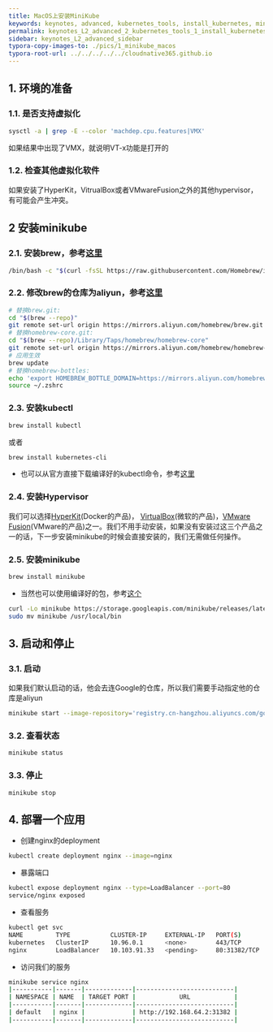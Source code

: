 ```yaml
---
title: MacOS上安装MiniKube
keywords: keynotes, advanced, kubernetes_tools, install_kubernetes, minikube_macos
permalink: keynotes_L2_advanced_2_kubernetes_tools_1_install_kubernetes_1_minikube_macos.html
sidebar: keynotes_L2_advanced_sidebar
typora-copy-images-to: ./pics/1_minikube_macos
typora-root-url: ../../../../../cloudnative365.github.io
---
```




## 1. 环境的准备

### 1.1. 是否支持虚拟化

``` bash
sysctl -a | grep -E --color 'machdep.cpu.features|VMX'
```

如果结果中出现了VMX，就说明VT-x功能是打开的

### 1.2. 检查其他虚拟化软件

如果安装了HyperKit，VitrualBox或者VMwareFusion之外的其他hypervisor，有可能会产生冲突。

## 2 安装minikube

### 2.1. 安装brew，参考[这里](https://github.com/Homebrew/install)

``` bash
/bin/bash -c "$(curl -fsSL https://raw.githubusercontent.com/Homebrew/install/master/install.sh)"
```

### 2.2. 修改brew的仓库为aliyun，参考[这里](https://developer.aliyun.com/mirror/homebrew)

``` bash
# 替换brew.git:
cd "$(brew --repo)"
git remote set-url origin https://mirrors.aliyun.com/homebrew/brew.git
# 替换homebrew-core.git:
cd "$(brew --repo)/Library/Taps/homebrew/homebrew-core"
git remote set-url origin https://mirrors.aliyun.com/homebrew/homebrew-core.git
# 应用生效
brew update
# 替换homebrew-bottles:
echo 'export HOMEBREW_BOTTLE_DOMAIN=https://mirrors.aliyun.com/homebrew/homebrew-bottles' >> ~/.zshrc
source ~/.zshrc
```

### 2.3. 安装kubectl

``` bash
brew install kubectl
```

或者

``` bash
brew install kubernetes-cli
```

+ 也可以从官方直接下载编译好的kubectl命令，参考[这里](https://kubernetes.io/docs/tasks/tools/install-kubectl/#install-kubectl-on-macos)

### 2.4. 安装Hypervisor

我们可以选择[HyperKit](https://github.com/moby/hyperkit)(Docker的产品)， [VirtualBox](https://www.virtualbox.org/wiki/Downloads)(微软的产品)，[VMware Fusion](https://www.vmware.com/products/fusion)(VMware的产品)之一。我们不用手动安装，如果没有安装过这三个产品之一的话，下一步安装minikube的时候会直接安装的，我们无需做任何操作。

### 2.5. 安装minikube

``` bash
brew install minikube
```

+ 当然也可以使用编译好的包，参考[这个](https://kubernetes.io/docs/tasks/tools/install-minikube/#install-minikube)

``` bash
curl -Lo minikube https://storage.googleapis.com/minikube/releases/latest/minikube-darwin-amd64 && chmod +x minikube
sudo mv minikube /usr/local/bin
```

## 3. 启动和停止

### 3.1. 启动

如果我们默认启动的话，他会去连Google的仓库，所以我们需要手动指定他的仓库是aliyun

``` bash
minikube start --image-repository='registry.cn-hangzhou.aliyuncs.com/google_containers'
```

### 3.2. 查看状态

``` bash
minikube status
```

### 3.3. 停止

```
minikube stop
```

## 4. 部署一个应用

+ 创建nginx的deployment

``` bash
kubectl create deployment nginx --image=nginx
```

+ 暴露端口

``` bash
kubectl expose deployment nginx --type=LoadBalancer --port=80
service/nginx exposed
```

+ 查看服务

``` bash
kubectl get svc
NAME         TYPE           CLUSTER-IP     EXTERNAL-IP   PORT(S)        AGE
kubernetes   ClusterIP      10.96.0.1      <none>        443/TCP        12m
nginx        LoadBalancer   10.103.91.33   <pending>     80:31382/TCP   6s
```

+ 访问我们的服务

``` bash
minikube service nginx
|-----------|-------|-------------|---------------------------|
| NAMESPACE | NAME  | TARGET PORT |            URL            |
|-----------|-------|-------------|---------------------------|
| default   | nginx |             | http://192.168.64.2:31382 |
|-----------|-------|-------------|---------------------------|
```



